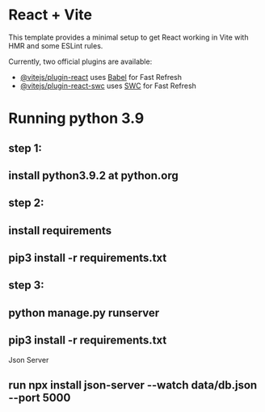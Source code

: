 # React + Vite

This template provides a minimal setup to get React working in Vite with HMR and some ESLint rules.

Currently, two official plugins are available:

- [@vitejs/plugin-react](https://github.com/vitejs/vite-plugin-react/blob/main/packages/plugin-react/README.md) uses [Babel](https://babeljs.io/) for Fast Refresh
- [@vitejs/plugin-react-swc](https://github.com/vitejs/vite-plugin-react-swc) uses [SWC](https://swc.rs/) for Fast Refresh
# Running python 3.9
## step 1:
## install python3.9.2 at python.org


## step 2:
## install requirements 
## pip3 install -r requirements.txt


## step 3:
## python manage.py runserver 
## pip3 install -r requirements.txt

Json Server
## run npx install json-server --watch data/db.json --port 5000 
